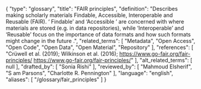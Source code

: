 {
    "type": "glossary",
    "title": "FAIR principles",
    "definition": "Describes making scholarly materials Findable, Accessible, Interoperable and Reusable (FAIR). ‘ Findable’ and ‘Accessible ’ are concerned with where materials are stored (e.g. in data repositories), while ‘Interoperable’ and ‘Reusable’ focus on the importance of data formats and how such formats might change in the future .",
    "related_terms": [
        "Metadata",
        "Open Access",
        "Open Code",
        "Open Data",
        "Open Material",
        "Repository"
    ],
    "references": [
        "Crüwell et al. (2019); Wilkinson et al. (2016); https://www.go-fair.org/fair-principles/ https://www.go-fair.org/fair-principles/"
    ],
    "alt_related_terms": [
        null
    ],
    "drafted_by": [
        "Sonia Rishi"
    ],
    "reviewed_by": [
        "Mahmoud Elsherif",
        "S am Parsons",
        "Charlotte R. Pennington"
    ],
    "language": "english",
    "aliases": [
        "/glossary/fair_principles"
    ]
}